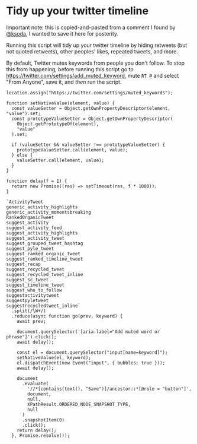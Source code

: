 # Tidy up your twitter timeline

Important note: this is copied-and-pasted from a comment I found by [@ksoda](https://gist.github.com/ksoda), I wanted to save it here for posterity.

Running this script will tidy up your twitter timeline by hiding retweets (but not quoted retweets), other peoples' likes, repeated tweets, and more.

By default, Twitter mutes keywords from people you don't follow. To stop this from happening, before running this script go to https://twitter.com/settings/add_muted_keyword, mute `RT @` and select "From Anyone", save it, and _then_ run the script.

```
location.assign("https://twitter.com/settings/muted_keywords");

function setNativeValue(element, value) {
  const valueSetter = Object.getOwnPropertyDescriptor(element, "value").set;
  const prototypeValueSetter = Object.getOwnPropertyDescriptor(
    Object.getPrototypeOf(element),
    "value"
  ).set;

  if (valueSetter && valueSetter !== prototypeValueSetter) {
    prototypeValueSetter.call(element, value);
  } else {
    valueSetter.call(element, value);
  }
}

function delay(f = 1) {
  return new Promise((res) => setTimeout(res, f * 1000));
}

`ActivityTweet
generic_activity_highlights
generic_activity_momentsbreaking
RankedOrganicTweet
suggest_activity
suggest_activity_feed
suggest_activity_highlights
suggest_activity_tweet
suggest_grouped_tweet_hashtag
suggest_pyle_tweet
suggest_ranked_organic_tweet
suggest_ranked_timeline_tweet
suggest_recap
suggest_recycled_tweet
suggest_recycled_tweet_inline
suggest_sc_tweet
suggest_timeline_tweet
suggest_who_to_follow
suggestactivitytweet
suggestpyletweet
suggestrecycledtweet_inline`
  .split(/\W+/)
  .reduce(async function go(prev, keyword) {
    await prev;

    document.querySelector('[aria-label="Add muted word or phrase"]').click();
    await delay();

    const el = document.querySelector("input[name=keyword]");
    setNativeValue(el, keyword);
    el.dispatchEvent(new Event("input", { bubbles: true }));
    await delay();

    document
      .evaluate(
        '//*[contains(text(), "Save")]/ancestor::*[@role = "button"]',
        document,
        null,
        XPathResult.ORDERED_NODE_SNAPSHOT_TYPE,
        null
      )
      .snapshotItem(0)
      .click();
    return delay();
  }, Promise.resolve());
```
